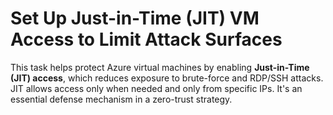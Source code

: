 # Set Up Just-in-Time (JIT) VM Access to Limit Attack Surfaces

This task helps protect Azure virtual machines by enabling **Just-in-Time (JIT) access**, which reduces exposure to brute-force and RDP/SSH attacks. JIT allows access only when needed and only from specific IPs. It's an essential defense mechanism in a zero-trust strategy.
